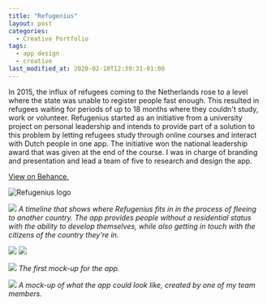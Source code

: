 ```yaml
---
title: "Refugenius"
layout: post
categories:
  - Creative Portfolio
tags:
  - app design
  - creative
last_modified_at: 2020-02-10T12:39:31-01:00
---
```


In 2015, the influx of refugees coming to the Netherlands rose to a level where the state was unable to register people fast enough. This resulted in refugees waiting for periods of up to 18 months where they couldn't study, work or volunteer. Refugenius started as an initiative from a university project on personal leadership and intends to provide part of a solution to this problem by letting refugees study through online courses and interact with Dutch people in one app. The initiative won the national leadership award that was given at the end of the course. I was in charge of branding and presentation and lead a team of five to research and design the app.

[View on Behance.](https://www.behance.net/gallery/44926969/Refugenius)

![Refugenius logo](https://mir-s3-cdn-cf.behance.net/project_modules/1400_opt_1/414eb244926969.58224d7cba3ac.jpg)

![](https://mir-s3-cdn-cf.behance.net/project_modules/1400_opt_1/eee3c844926969.58224d7cba9b2.jpg)
*A timeline that shows where Refugenius fits in in the process of fleeing to another country. The app provides people without a residential status with the ability to develop themselves, while also getting in touch with the citizens of the country they're in.*

![](https://mir-s3-cdn-cf.behance.net/project_modules/1400_opt_1/aa1ce444926969.58224d7cbb234.jpeg)
![](https://mir-s3-cdn-cf.behance.net/project_modules/1400_opt_1/32123944926969.58224d7cbbc95.jpeg)

![](https://mir-s3-cdn-cf.behance.net/project_modules/1400_opt_1/28577144926969.58224d7cbc2bb.jpg)
*The first mock-up for the app.*

![](https://mir-s3-cdn-cf.behance.net/project_modules/1400_opt_1/2224b144926969.58224d7cbcd58.jpg)
*A mock-up of what the app could look like, created by one of my team members.*